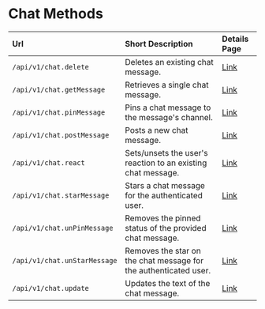# Chat Methods

| Url | Short Description | Details Page |
| :--- | :--- | :--- |
| `/api/v1/chat.delete` | Deletes an existing chat message. | [Link](delete.md) |
| `/api/v1/chat.getMessage` | Retrieves a single chat message. | [Link](getMessage.md) |
| `/api/v1/chat.pinMessage` | Pins a chat message to the message's channel. | [Link](pinMessage.md) |
| `/api/v1/chat.postMessage` | Posts a new chat message. | [Link](postMessage.md) |
| `/api/v1/chat.react` | Sets/unsets the user's reaction to an existing chat message. | [Link](react.md) |
| `/api/v1/chat.starMessage` | Stars a chat message for the authenticated user. | [Link](starMessage.md) |
| `/api/v1/chat.unPinMessage` | Removes the pinned status of the provided chat message. | [Link](unPinMessage.md) |
| `/api/v1/chat.unStarMessage` | Removes the star on the chat message for the authenticated user. | [Link](unStarMessage.md) |
| `/api/v1/chat.update` | Updates the text of the chat message. | [Link](update.md) |
